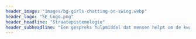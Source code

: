 ```yaml
---
header_image: "images/bg-girls-chatting-on-swing.webp"
header_logo: "SE_Logo.png"
header_headline: "Straatepistemologie"
header_subheadline: "Een gespreks hulpmiddel dat mensen helpt om de kwaliteit en betrouwbaarheid van hun redeneren te reflecteren op een niet confronterende manier."
---
```

